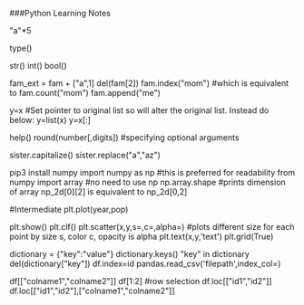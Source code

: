 ###Python Learning Notes

"a"*5

type()

str()
int()
bool()

fam_ext = fam + ["a",1]
del(fam[2])
fam.index("mom") #which is equivalent to
fam.count("mom")
fam.append("me")


y=x #Set pointer to original list so will alter the original list.  Instead do below:
y=list(x)
y=x[:]

help()
round(number[,digits]) #specifying optional arguments

sister.capitalize()
sister.replace("a","az")

pip3 install numpy
import numpy as np #this is preferred for readability
from numpy import array  #no need to use np
np.array.shape #prints dimension of array
np_2d[0][2] is equivalent to np_2d[0,2]

#Intermediate
plt.plot(year,pop)

plt.show()
plt.clf()
plt.scatter(x,y,s=,c=,alpha=) #plots different size for each point by size s, color c, opacity is alpha
plt.text(x,y,'text')
plt.grid(True)

dictionary = {"key":"value"}
dictionary.keys()
"key" in dictionary
del(dictionary["key"])
df.index=id
pandas.read_csv('filepath',index_col=)

df[["colname1","colname2"]]
df[1:2] #row selection
df.loc[["id1","id2"]]
df.loc[["id1","id2"],["colname1","colname2"]]


